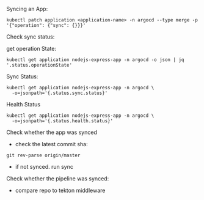 Syncing an App:

```
kubectl patch application <application-name> -n argocd --type merge -p '{"operation": {"sync": {}}}'
```

Check sync status:

get operation State:

```
kubectl get application nodejs-express-app -n argocd -o json | jq '.status.operationState'
```

Sync Status:
```
kubectl get application nodejs-express-app -n argocd \
  -o=jsonpath='{.status.sync.status}'
```

Health Status 
```
kubectl get application nodejs-express-app -n argocd \
  -o=jsonpath='{.status.health.status}'
```

Check whether the app was synced 
- check the latest commit sha:
```
git rev-parse origin/master
```

- if not synced. run sync


Check whether the pipeline was synced:

- compare repo to tekton middleware
